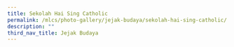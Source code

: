 ```yaml
---
title: Sekolah Hai Sing Catholic
permalink: /mlcs/photo-gallery/jejak-budaya/sekolah-hai-sing-catholic/
description: ""
third_nav_title: Jejak Budaya
---
```

